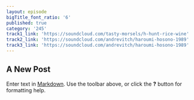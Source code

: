 ```yaml
---
layout: episode
bigTitle_font_ratio: '6'
published: true
category: '245'
track1_link: 'https://soundcloud.com/tasty-morsels/h-hunt-rice-wine'
track2_link: 'https://soundcloud.com/andrevitch/haroumi-hosono-1989'
track3_link: 'https://soundcloud.com/andrevitch/haroumi-hosono-1989'
---
```

## A New Post

Enter text in [Markdown](http://daringfireball.net/projects/markdown/). Use the toolbar above, or click the **?** button for formatting help.
